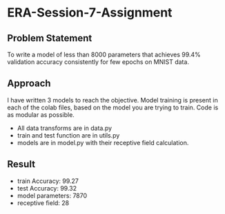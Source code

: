 # ERA-Session-7-Assignment

## Problem Statement 
To write a model of less than 8000 parameters that achieves 99.4% validation accuracy consistently for few epochs on MNIST data.

## Approach
I have written 3 models to reach the objective. Model training is present in each of the colab files, based on the model you are trying to train.
Code is as modular as possible. 
- All data transforms are in data.py
- train and test function are in utils.py
- models are in model.py with their receptive field calculation.


## Result
- train Accuracy: 99.27
- test Accuracy: 99.32
- model parameters: 7870
- receptive field: 28
